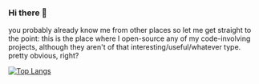 ### Hi there 👋

you probably already know me from other places so let me get straight to the point: this is the place where I open-source any of my code-involving projects, although they aren't of that interesting/useful/whatever type. pretty obvious, right?

[![Top Langs](https://github-readme-stats.vercel.app/api/top-langs/?username=sunn-ia32&layout=donut)](https://github.com/anuraghazra/github-readme-stats)
